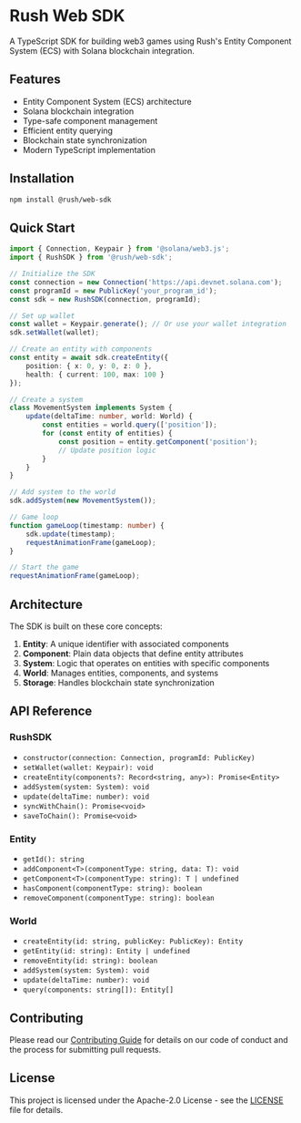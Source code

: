 # Rush Web SDK

A TypeScript SDK for building web3 games using Rush's Entity Component System (ECS) with Solana blockchain integration.

## Features

- Entity Component System (ECS) architecture
- Solana blockchain integration
- Type-safe component management
- Efficient entity querying
- Blockchain state synchronization
- Modern TypeScript implementation

## Installation

```bash
npm install @rush/web-sdk
```

## Quick Start

```typescript
import { Connection, Keypair } from '@solana/web3.js';
import { RushSDK } from '@rush/web-sdk';

// Initialize the SDK
const connection = new Connection('https://api.devnet.solana.com');
const programId = new PublicKey('your_program_id');
const sdk = new RushSDK(connection, programId);

// Set up wallet
const wallet = Keypair.generate(); // Or use your wallet integration
sdk.setWallet(wallet);

// Create an entity with components
const entity = await sdk.createEntity({
    position: { x: 0, y: 0, z: 0 },
    health: { current: 100, max: 100 }
});

// Create a system
class MovementSystem implements System {
    update(deltaTime: number, world: World) {
        const entities = world.query(['position']);
        for (const entity of entities) {
            const position = entity.getComponent('position');
            // Update position logic
        }
    }
}

// Add system to the world
sdk.addSystem(new MovementSystem());

// Game loop
function gameLoop(timestamp: number) {
    sdk.update(timestamp);
    requestAnimationFrame(gameLoop);
}

// Start the game
requestAnimationFrame(gameLoop);
```

## Architecture

The SDK is built on these core concepts:

1. **Entity**: A unique identifier with associated components
2. **Component**: Plain data objects that define entity attributes
3. **System**: Logic that operates on entities with specific components
4. **World**: Manages entities, components, and systems
5. **Storage**: Handles blockchain state synchronization

## API Reference

### RushSDK

- `constructor(connection: Connection, programId: PublicKey)`
- `setWallet(wallet: Keypair): void`
- `createEntity(components?: Record<string, any>): Promise<Entity>`
- `addSystem(system: System): void`
- `update(deltaTime: number): void`
- `syncWithChain(): Promise<void>`
- `saveToChain(): Promise<void>`

### Entity

- `getId(): string`
- `addComponent<T>(componentType: string, data: T): void`
- `getComponent<T>(componentType: string): T | undefined`
- `hasComponent(componentType: string): boolean`
- `removeComponent(componentType: string): boolean`

### World

- `createEntity(id: string, publicKey: PublicKey): Entity`
- `getEntity(id: string): Entity | undefined`
- `removeEntity(id: string): boolean`
- `addSystem(system: System): void`
- `update(deltaTime: number): void`
- `query(components: string[]): Entity[]`

## Contributing

Please read our [Contributing Guide](../../CONTRIBUTING.md) for details on our code of conduct and the process for submitting pull requests.

## License

This project is licensed under the Apache-2.0 License - see the [LICENSE](../../LICENSE) file for details. 